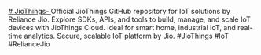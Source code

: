 [# JioThings-
](https://www.jiothings.com/)Official JioThings GitHub repository for IoT solutions by Reliance Jio. Explore SDKs, APIs, and tools to build, manage, and scale IoT devices with JioThings Cloud. Ideal for smart home, industrial IoT, and real-time analytics. Secure, scalable IoT platform by Jio. #JioThings #IoT #RelianceJio
